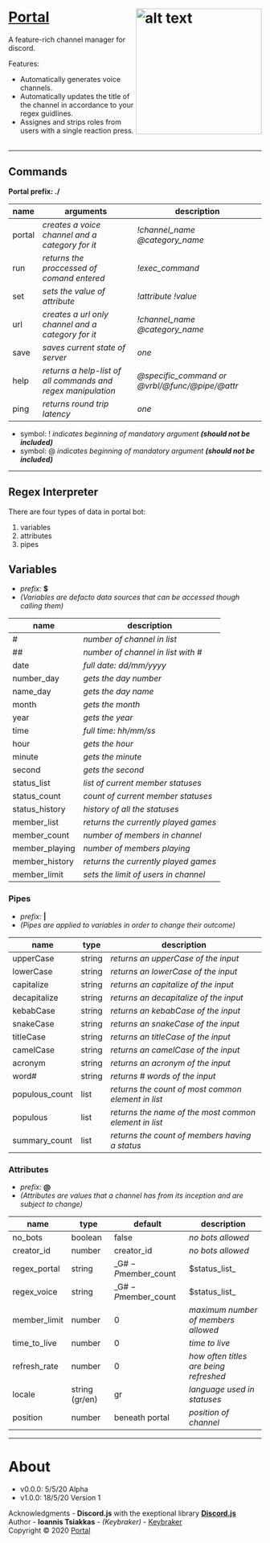 # [Portal](https://github.com/keybraker/portal-discord-bot) <img src="https://github.com/keybraker/portal-discord-bot/blob/master/assets/img/logo.png" alt="alt text" align="right" width="250" height="250">
A feature-rich channel manager for discord.

Features:
* Automatically generates voice channels.
* Automatically updates the title of the channel in accordance to your regex guidlines.
* Assignes and strips roles from users with a single reaction press.
<br><br />
***

## Commands
**Portal prefix: ./**

name | arguments | description
--------- | --------- | ---------
portal | _creates a voice channel and a category for it_ | _!channel\_name @category\_name_
run | _returns the proccessed of comand entered_ | _!exec\_command_
set | _sets the value of attribute_ | _!attribute !value_
url | _creates a url only channel and a category for it_ | _!channel\_name @category\_name_
save | _saves current state of server_ | _one_
help | _returns a help-list of all commands and regex manipulation_ | _@specific\_command or @vrbl/@func/@pipe/@attr_
ping | _returns round trip latency_ | _one_
  
* symbol: ! _indicates beginning of mandatory argument **(should not be included)**_
* symbol: @ _indicates beginning of mandatory argument **(should not be included)**_

***

## Regex Interpreter
There are four types of data in portal bot:
1. variables
2. attributes
3. pipes

## Variables
* _prefix:_ __$__
* _(Variables are defacto data sources that can be accessed though calling them)_

name | description
--------- | ---------
\# | _number of channel in list_
\## | _number of channel in list with \#_
date | _full date: dd/mm/yyyy_
number_day | _gets the day number_
name_day | _gets the day name_
month | _gets the month_
year | _gets the year_
time | _full time: hh/mm/ss_
hour | _gets the hour_
minute | _gets the minute_
second | _gets the second_
status_list | _list of current member statuses_
status_count | _count of current member statuses_
status_history | _history of all the statuses_
member_list | _returns the currently played games_
member_count | _number of members in channel_
member_playing | _number of members playing_
member_history | _returns the currently played games_
member_limit | _sets the limit of users in channel_

### Pipes
* _prefix:_ __|__
* _(Pipes are applied to variables in order to change their outcome)_

name | type | description
--------- | --------- | ---------
upperCase | string | _returns an upperCase of the input_
lowerCase | string | _returns an lowerCase of the input_
capitalize | string | _returns an capitalize of the input_
decapitalize | string | _returns an decapitalize of the input_
kebabCase | string | _returns an kebabCase of the input_
snakeCase | string | _returns an snakeCase of the input_
titleCase | string | _returns an titleCase of the input_
camelCase | string | _returns an camelCase of the input_
acronym | string | _returns an acronym of the input_
word\# | string | _returns \# words of the input_
populous_count | list | _returns the count of most common element in list_
populous | list | _returns the name of the most common element in list_
summary_count | list | _returns the count of members having a status_

### Attributes
* _prefix:_ __@__
* _(Attributes are values that a channel has from its inception and are subject to change)_

name | type | default | description
--------- | --------- | --------- | --------- 
no_bots | boolean | false | _no bots allowed_
creator_id | number | creator_id | _no bots allowed_
regex_portal | string | _G$\#-P$member_count | $status_list_ | _sets regex-guidelines for how to display portal's title_
regex_voice | string | _G$\#-P$member_count | $status_list_ | _sets regex-guidelines for how to display voice (current portal)_
member_limit | number | 0 | _maximum number of members allowed_
time_to_live | number | 0 | _time to live_
refresh_rate | number | 0 | _how often titles are being refreshed_
locale | string (gr/en) | gr | _language used in statuses_
position | number | beneath portal | _position of channel_
***

# About

* v0.0.0: 5/5/20 Alpha
* v1.0.0: 18/5/20 Version 1

Acknowledgments - **Discord.js** with the exeptional library [**Discord.js**](http://owl.phy.queensu.ca/~phil/exiftool/)
<br>
Author - **Ioannis Tsiakkas** - *(Keybraker)* - [Keybraker](https://github.com/keybraker)
<br>
Copyright © 2020 [Portal](https://github.com/keybraker/portal-discord-bot)



